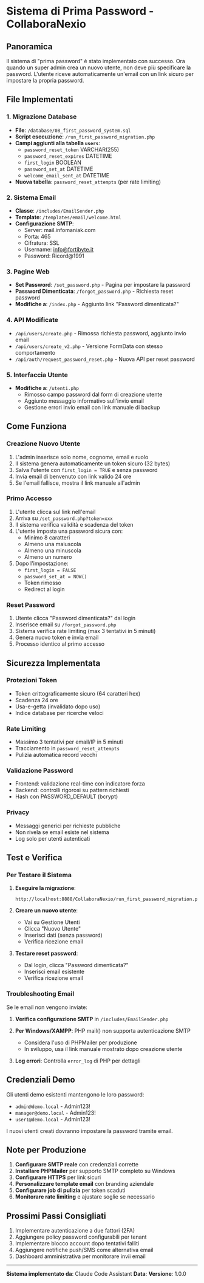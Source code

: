 # Sistema di Prima Password - CollaboraNexio

## Panoramica
Il sistema di "prima password" è stato implementato con successo. Ora quando un super admin crea un nuovo utente, non deve più specificare la password. L'utente riceve automaticamente un'email con un link sicuro per impostare la propria password.

## File Implementati

### 1. Migrazione Database
- **File**: `/database/08_first_password_system.sql`
- **Script esecuzione**: `/run_first_password_migration.php`
- **Campi aggiunti alla tabella `users`**:
  - `password_reset_token` VARCHAR(255)
  - `password_reset_expires` DATETIME
  - `first_login` BOOLEAN
  - `password_set_at` DATETIME
  - `welcome_email_sent_at` DATETIME
- **Nuova tabella**: `password_reset_attempts` (per rate limiting)

### 2. Sistema Email
- **Classe**: `/includes/EmailSender.php`
- **Template**: `/templates/email/welcome.html`
- **Configurazione SMTP**:
  - Server: mail.infomaniak.com
  - Porta: 465
  - Cifratura: SSL
  - Username: info@fortibyte.it
  - Password: Ricord@1991

### 3. Pagine Web
- **Set Password**: `/set_password.php` - Pagina per impostare la password
- **Password Dimenticata**: `/forgot_password.php` - Richiesta reset password
- **Modifiche a**: `/index.php` - Aggiunto link "Password dimenticata?"

### 4. API Modificate
- `/api/users/create.php` - Rimossa richiesta password, aggiunto invio email
- `/api/users/create_v2.php` - Versione FormData con stesso comportamento
- `/api/auth/request_password_reset.php` - Nuova API per reset password

### 5. Interfaccia Utente
- **Modifiche a**: `/utenti.php`
  - Rimosso campo password dal form di creazione utente
  - Aggiunto messaggio informativo sull'invio email
  - Gestione errori invio email con link manuale di backup

## Come Funziona

### Creazione Nuovo Utente
1. L'admin inserisce solo nome, cognome, email e ruolo
2. Il sistema genera automaticamente un token sicuro (32 bytes)
3. Salva l'utente con `first_login = TRUE` e senza password
4. Invia email di benvenuto con link valido 24 ore
5. Se l'email fallisce, mostra il link manuale all'admin

### Primo Accesso
1. L'utente clicca sul link nell'email
2. Arriva su `/set_password.php?token=xxx`
3. Il sistema verifica validità e scadenza del token
4. L'utente imposta una password sicura con:
   - Minimo 8 caratteri
   - Almeno una maiuscola
   - Almeno una minuscola
   - Almeno un numero
5. Dopo l'impostazione:
   - `first_login = FALSE`
   - `password_set_at = NOW()`
   - Token rimosso
   - Redirect al login

### Reset Password
1. Utente clicca "Password dimenticata?" dal login
2. Inserisce email su `/forgot_password.php`
3. Sistema verifica rate limiting (max 3 tentativi in 5 minuti)
4. Genera nuovo token e invia email
5. Processo identico al primo accesso

## Sicurezza Implementata

### Protezioni Token
- Token crittograficamente sicuro (64 caratteri hex)
- Scadenza 24 ore
- Usa-e-getta (invalidato dopo uso)
- Indice database per ricerche veloci

### Rate Limiting
- Massimo 3 tentativi per email/IP in 5 minuti
- Tracciamento in `password_reset_attempts`
- Pulizia automatica record vecchi

### Validazione Password
- Frontend: validazione real-time con indicatore forza
- Backend: controlli rigorosi su pattern richiesti
- Hash con PASSWORD_DEFAULT (bcrypt)

### Privacy
- Messaggi generici per richieste pubbliche
- Non rivela se email esiste nel sistema
- Log solo per utenti autenticati

## Test e Verifica

### Per Testare il Sistema
1. **Eseguire la migrazione**:
   ```
   http://localhost:8888/CollaboraNexio/run_first_password_migration.php
   ```

2. **Creare un nuovo utente**:
   - Vai su Gestione Utenti
   - Clicca "Nuovo Utente"
   - Inserisci dati (senza password)
   - Verifica ricezione email

3. **Testare reset password**:
   - Dal login, clicca "Password dimenticata?"
   - Inserisci email esistente
   - Verifica ricezione email

### Troubleshooting Email

Se le email non vengono inviate:

1. **Verifica configurazione SMTP** in `/includes/EmailSender.php`
2. **Per Windows/XAMPP**: PHP mail() non supporta autenticazione SMTP
   - Considera l'uso di PHPMailer per produzione
   - In sviluppo, usa il link manuale mostrato dopo creazione utente

3. **Log errori**: Controlla `error_log` di PHP per dettagli

## Credenziali Demo

Gli utenti demo esistenti mantengono le loro password:
- `admin@demo.local` - Admin123!
- `manager@demo.local` - Admin123!
- `user1@demo.local` - Admin123!

I nuovi utenti creati dovranno impostare la password tramite email.

## Note per Produzione

1. **Configurare SMTP reale** con credenziali corrette
2. **Installare PHPMailer** per supporto SMTP completo su Windows
3. **Configurare HTTPS** per link sicuri
4. **Personalizzare template email** con branding aziendale
5. **Configurare job di pulizia** per token scaduti
6. **Monitorare rate limiting** e ajustare soglie se necessario

## Prossimi Passi Consigliati

1. Implementare autenticazione a due fattori (2FA)
2. Aggiungere policy password configurabili per tenant
3. Implementare blocco account dopo tentativi falliti
4. Aggiungere notifiche push/SMS come alternativa email
5. Dashboard amministrativa per monitorare invii email

---

**Sistema implementato da**: Claude Code Assistant
**Data**: <?php echo date('Y-m-d'); ?>
**Versione**: 1.0.0